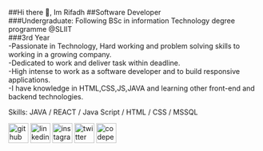 ##Hi there 👋, Im Rifadh
##Software Developer 
<br/>
###Undergraduate: Following BSc in information Technology degree programme @SLIIT <br/>
###3rd Year
<br/>
-Passionate in Technology, Hard working and problem solving skills to working in a growing company. <br>
-Dedicated to work and deliver task within deadline. <br>
-High intense to work as a software developer and to build responsive applications. <br>
-I have knowledge in HTML,CSS,JS,JAVA and learning other front-end and backend technologies. <br>

Skills:  JAVA / REACT / Java Script / HTML / CSS / MSSQL



[<img src='https://cdn.jsdelivr.net/npm/simple-icons@3.0.1/icons/github.svg' alt='github' height='40'>](https://github.com/RifadhRFD)  [<img src='https://cdn.jsdelivr.net/npm/simple-icons@3.0.1/icons/linkedin.svg' alt='linkedin' height='40'>](https://www.linkedin.com/in/mohammed-rifadh-rfd/)  [<img src='https://cdn.jsdelivr.net/npm/simple-icons@3.0.1/icons/instagram.svg' alt='instagram' height='40'>](https://www.instagram.com/rifadh__47/)  [<img src='https://cdn.jsdelivr.net/npm/simple-icons@3.0.1/icons/twitter.svg' alt='twitter' height='40'>](https://twitter.com/iamrifadh)  [<img src='https://cdn.jsdelivr.net/npm/simple-icons@3.0.1/icons/codepen.svg' alt='codepen' height='40'>](https://codepen.io/rifadhrfd)  
 

